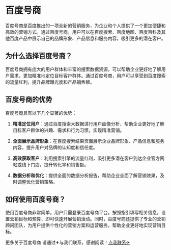 # 百度号商

百度号商是百度推出的一项全新的营销服务，为企业和个人提供了一个更加便捷和高效的营销方式。通过百度号商，用户可以在百度搜索、百度地图、百度百科及其他百度产品中展示自己的品牌形象、产品信息和服务内容，吸引更多的潜在客户。

## 为什么选择百度号商？

百度号商拥有庞大的用户群体和丰富的搜索数据资源，可以帮助企业更好地了解用户需求，更加精准地定位目标客户群体。通过百度号商，用户可以享受到百度搜索的流量红利，提升品牌曝光度和产品销售额。

## 百度号商的优势

百度号商具有以下几个显著的优势：

1. **精准定位用户**：通过百度搜索大数据进行用户画像分析，帮助企业更好地了解目标客户群体的兴趣、需求和行为习惯，实现精准营销。

2. **全面展示品牌形象**：在百度搜索结果页面展示企业品牌形象、产品信息和服务内容，提升用户对品牌的认知度和信任度。

3. **高效获取客户**：利用搜索引擎的流量红利，吸引更多潜在客户到达企业官方网站或线下门店，提升转化率和销售额。

4. **数据分析和优化**：提供全面的数据分析报告，帮助企业全面了解营销效果，及时调整优化营销策略。

## 如何使用百度号商？

使用百度号商非常简单，用户只需登录百度号商平台，按照指引填写相关信息，设置营销目标和预算，即可快速开展营销活动。同时，百度号商还提供了专业的营销顾问团队，为用户提供个性化的营销方案和运营服务，帮助企业更好地实现营销目标。

更多关于百度号商 请通过✈与我们联系，感谢阅读！[点我联系✈](https://app.k02.cc)